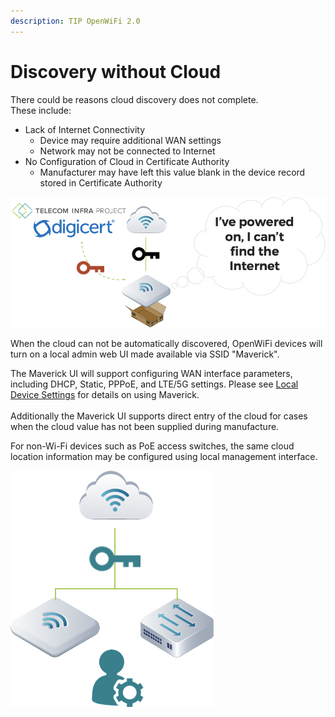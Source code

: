 ```yaml
---
description: TIP OpenWiFi 2.0
---
```


# Discovery without Cloud

There could be reasons cloud discovery does not complete.  
These include:

* Lack of Internet Connectivity
  * Device may require additional WAN settings
  * Network may not be connected to Internet
* No Configuration of Cloud in Certificate Authority 
  * Manufacturer may have left this value blank in the device record stored in Certificate Authority

![Manual Cloud Entry](../../.gitbook/assets/image%20%2825%29.png)

When the cloud can not be automatically discovered, OpenWiFi devices will turn on a local admin web UI made available via SSID "Maverick".

The Maverick UI will support configuring WAN interface parameters, including DHCP, Static, PPPoE, and LTE/5G settings. Please see [Local Device Settings](../access-points/local-device-settings.md) for details on using Maverick.  
[    
](../access-points/local-device-settings.md)Additionally the Maverick UI supports direct entry of the cloud for cases when the cloud value has not been supplied during manufacture.

For non-Wi-Fi devices such as PoE access switches, the same cloud location information may be configured using local management interface.

![Admin / User Entered WAN or Cloud](../../.gitbook/assets/image%20%2823%29.png)

